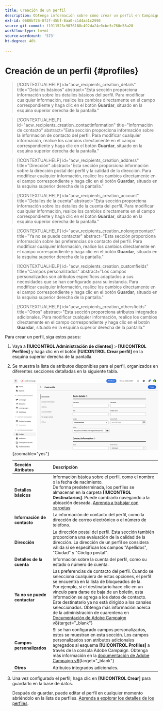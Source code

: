```yaml
---
title: Creación de un perfil
description: Obtenga información sobre cómo crear un perfil en Campaign Web.
exl-id: 0680b726-8f2f-45bf-8aa0-c1d4aa1c2990
source-git-commit: f1911523c9076188c492da24e0cbe5c760e58a28
workflow-type: tm+mt
source-wordcount: '573'
ht-degree: 46%

---
```


# Creación de un perfil {#profiles}

>[!CONTEXTUALHELP]
>id="acw_recipients_creation_details"
>title="Detalles básicos"
>abstract="Esta sección proporciona información sobre los detalles básicos del perfil. Para modificar cualquier información, realice los cambios directamente en el campo correspondiente y haga clic en el botón **Guardar**, situado en la esquina superior derecha de la pantalla."

>[!CONTEXTUALHELP]
>id="acw_recipients_creation_contactinformation"
>title="Información de contacto"
>abstract="Esta sección proporciona información sobre la información de contacto del perfil. Para modificar cualquier información, realice los cambios directamente en el campo correspondiente y haga clic en el botón **Guardar**, situado en la esquina superior derecha de la pantalla."

>[!CONTEXTUALHELP]
>id="acw_recipients_creation_address"
>title="Dirección"
>abstract="Esta sección proporciona información sobre la dirección postal del perfil y la calidad de la dirección. Para modificar cualquier información, realice los cambios directamente en el campo correspondiente y haga clic en el botón **Guardar**, situado en la esquina superior derecha de la pantalla."

>[!CONTEXTUALHELP]
>id="acw_recipients_creation_account"
>title="Detalles de la cuenta"
>abstract="Esta sección proporciona información sobre los detalles de la cuenta del perfil. Para modificar cualquier información, realice los cambios directamente en el campo correspondiente y haga clic en el botón **Guardar**, situado en la esquina superior derecha de la pantalla."

>[!CONTEXTUALHELP]
>id="acw_recipients_creation_nolongercontact"
>title="Ya no se puede contactar"
>abstract="Esta sección proporciona información sobre las preferencias de contacto del perfil. Para modificar cualquier información, realice los cambios directamente en el campo correspondiente y haga clic en el botón **Guardar**, situado en la esquina superior derecha de la pantalla."

>[!CONTEXTUALHELP]
>id="acw_recipients_creation_customfields"
>title="Campos personalizados"
>abstract="Los campos personalizados son atributos específicos adaptados a sus necesidades que se han configurado para su instancia. Para modificar cualquier información, realice los cambios directamente en el campo correspondiente y haga clic en el botón **Guardar**, situado en la esquina superior derecha de la pantalla."

>[!CONTEXTUALHELP]
>id="acw_recipients_creation_othersfields"
>title="Otros"
>abstract="Esta sección proporciona atributos integrados adicionales. Para modificar cualquier información, realice los cambios directamente en el campo correspondiente y haga clic en el botón **Guardar**, situado en la esquina superior derecha de la pantalla."

Para crear un perfil, siga estos pasos:

1. Vaya a **[!UICONTROL Administración de clientes]** > **[!UICONTROL Perfiles]** y haga clic en el botón **[!UICONTROL Crear perfil]** en la esquina superior derecha de la pantalla.

1. Se muestra la lista de atributos disponibles para el perfil, organizados en diferentes secciones detalladas en la siguiente tabla.

   ![Captura de pantalla que muestra la lista de atributos disponibles para el perfil, organizados en secciones](assets/create-profile.png){zoomable="yes"}

   | Sección Atributos | Descripción |
   |  ---  |  ---  |
   | **Detalles básicos** | Información básica sobre el perfil, como el nombre o la fecha de nacimiento.<br/>De forma predeterminada, los perfiles se almacenan en la carpeta **[!UICONTROL Destinatarios]**. Puede cambiarlo navegando a la ubicación deseada. [Aprenda a trabajar con carpetas](../get-started/permissions.md#folders) |
   | **Información de contacto** | La información de contacto del perfil, como la dirección de correo electrónico o el número de teléfono. |
   | **Dirección** | La dirección postal del perfil. Esta sección también proporciona una evaluación de la calidad de la dirección. La dirección de un perfil se considera válida si se especifican los campos &quot;Apellidos&quot;, &quot;Ciudad&quot; y &quot;Código postal&quot;. |
   | **Detalles de la cuenta** | Información sobre la cuenta del perfil, como su estado o número de cuenta. |
   | **Ya no se puede contactar** | Las preferencias de contacto del perfil. Cuando se selecciona cualquiera de estas opciones, el perfil se encuentra en la lista de bloqueados de la.<br/>Por ejemplo, si el destinatario hace clic en un vínculo para darse de baja de un boletín, esta información se agrega a los datos de contacto. Este destinatario ya no está dirigido a los canales seleccionados. Obtenga más información acerca de la administración de cuarentena en [Documentación de Adobe Campaign v8](https://experienceleague.adobe.com/docs/campaign/campaign-v8/send/failures/quarantines.html?lang=es){target="_blank"} |
   | **Campos personalizados** | Si se han configurado campos personalizados, estos se muestran en esta sección. Los campos personalizados son atributos adicionales agregados al esquema **[!UICONTROL Profiles]** a través de la consola Adobe Campaign. Obtenga más información en la [documentación de Adobe Campaign v8](https://experienceleague.adobe.com/docs/campaign/campaign-v8/developer/shemas-forms/extend-schema.html?lang=es){target="_blank"} |
   | **Otros** | Atributos integrados adicionales. |

1. Una vez configurado el perfil, haga clic en **[!UICONTROL Crear]** para guardarlo en la base de datos.

   Después de guardar, puede editar el perfil en cualquier momento abriéndolo en la lista de perfiles. [Aprenda a explorar los detalles de los perfiles](profile-view.md).